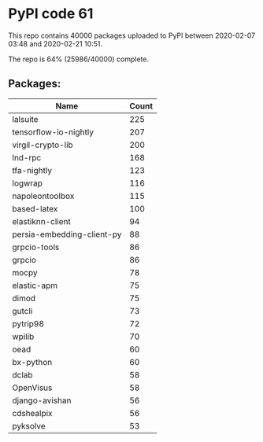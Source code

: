 # PyPI code 61

This repo contains 40000 packages uploaded to PyPI between 
2020-02-07 03:48 and 2020-02-21 10:51.

The repo is 64% (25986/40000) complete.

## Packages:

| Name  | Count |
| ----- | ----- |
| lalsuite | 225 |
| tensorflow-io-nightly | 207 |
| virgil-crypto-lib | 200 |
| lnd-rpc | 168 |
| tfa-nightly | 123 |
| logwrap | 116 |
| napoleontoolbox | 115 |
| based-latex | 100 |
| elastiknn-client | 94 |
| persia-embedding-client-py | 88 |
| grpcio-tools | 86 |
| grpcio | 86 |
| mocpy | 78 |
| elastic-apm | 75 |
| dimod | 75 |
| gutcli | 73 |
| pytrip98 | 72 |
| wpilib | 70 |
| oead | 60 |
| bx-python | 60 |
| dclab | 58 |
| OpenVisus | 58 |
| django-avishan | 56 |
| cdshealpix | 56 |
| pyksolve | 53 |


